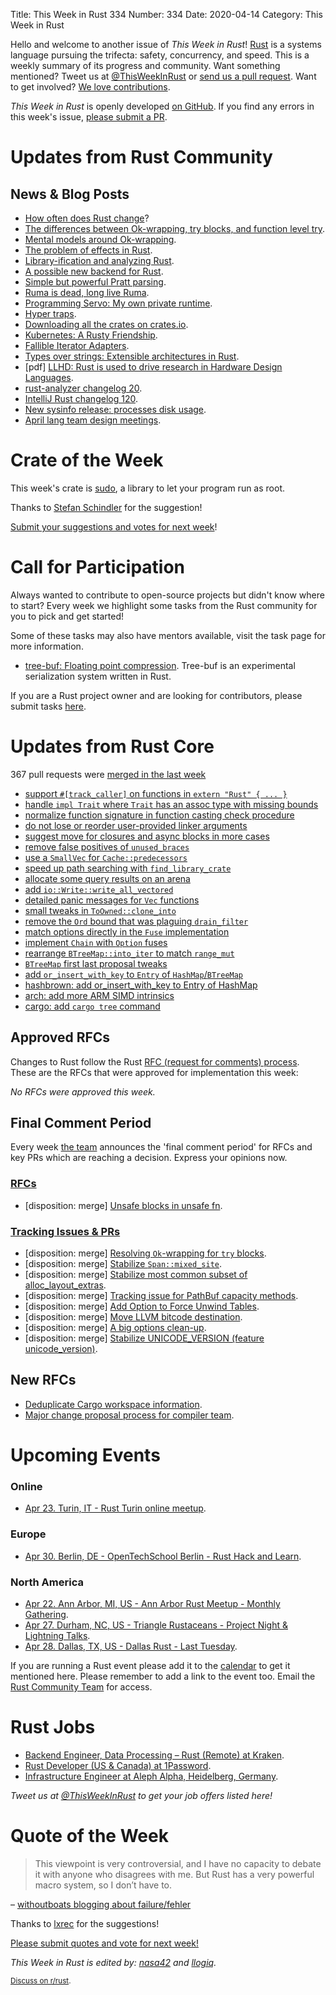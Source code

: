 Title: This Week in Rust 334
Number: 334
Date: 2020-04-14
Category: This Week in Rust

Hello and welcome to another issue of *This Week in Rust*!
[Rust](http://rust-lang.org) is a systems language pursuing the trifecta: safety, concurrency, and speed.
This is a weekly summary of its progress and community.
Want something mentioned? Tweet us at [@ThisWeekInRust](https://twitter.com/ThisWeekInRust) or [send us a pull request](https://github.com/cmr/this-week-in-rust).
Want to get involved? [We love contributions](https://github.com/rust-lang/rust/blob/master/CONTRIBUTING.md).

*This Week in Rust* is openly developed [on GitHub](https://github.com/cmr/this-week-in-rust).
If you find any errors in this week's issue, [please submit a PR](https://github.com/cmr/this-week-in-rust/pulls).

# Updates from Rust Community

## News & Blog Posts

* [How often does Rust change](https://words.steveklabnik.com/how-often-does-rust-change)?
* [The differences between Ok-wrapping, try blocks, and function level try](https://yaah.dev/try-blocks).
* [Mental models around Ok-wrapping](https://vorner.github.io/2020/04/09/wrapping-mental-models.html).
* [The problem of effects in Rust](https://boats.gitlab.io/blog/post/the-problem-of-effects/).
* [Library-ification and analyzing Rust](https://smallcultfollowing.com/babysteps/blog/2020/04/09/libraryification/).
* [A possible new backend for Rust](https://jason-williams.co.uk/a-possible-new-backend-for-rust).
* [Simple but powerful Pratt parsing](https://matklad.github.io/2020/04/13/simple-but-powerful-pratt-parsing.html).
* [Ruma is dead, long live Ruma](https://www.ruma.io/news/ruma-is-dead-long-live-ruma-2020-04-10/).
* [Programming Servo: My own private runtime](https://medium.com/programming-servo/programming-servo-my-own-private-runtime-8a5ba74c63c8).
* [Hyper traps](https://vorner.github.io/2020/04/13/hyper-traps.html).
* [Downloading all the crates on crates.io](https://www.pietroalbini.org/blog/downloading-crates-io/).
* [Kubernetes: A Rusty Friendship](https://deislabs.io/posts/kubernetes-a-rusty-friendship/).
* [Fallible Iterator Adapters](https://blog.yoshuawuyts.com/fallible-iterator-adapters/).
* [Types over strings: Extensible architectures in Rust](http://willcrichton.net/notes/types-over-strings/).
* [pdf] [LLHD: Rust is used to drive research in Hardware Design Languages](https://arxiv.org/pdf/2004.03494).
* [rust-analyzer changelog 20](https://rust-analyzer.github.io/thisweek/2020/04/13/changelog-20.html).
* [IntelliJ Rust changelog 120](https://intellij-rust.github.io/2020/04/13/changelog-120.html).
* [New sysinfo release: processes disk usage](https://blog.guillaume-gomez.fr/articles/2020-04-09+New+sysinfo+release%3A+processes+disk+usage).
* [April lang team design meetings](https://blog.rust-lang.org/inside-rust/2020/04/10/lang-team-design-meetings.html).

# Crate of the Week

This week's crate is [sudo](https://crates.io/crates/sudo), a library to let your program run as root.

Thanks to [Stefan Schindler](https://users.rust-lang.org/t/crate-of-the-week/2704/751) for the suggestion!

[Submit your suggestions and votes for next week][submit_crate]!

[submit_crate]: https://users.rust-lang.org/t/crate-of-the-week/2704

# Call for Participation

Always wanted to contribute to open-source projects but didn't know where to start?
Every week we highlight some tasks from the Rust community for you to pick and get started!

Some of these tasks may also have mentors available, visit the task page for more information.

* [tree-buf: Floating point compression](https://github.com/That3Percent/tree-buf/issues/1). Tree-buf is an experimental serialization system written in Rust.

If you are a Rust project owner and are looking for contributors, please submit tasks [here][guidelines].

[guidelines]: https://users.rust-lang.org/t/twir-call-for-participation/4821

# Updates from Rust Core

367 pull requests were [merged in the last week][merged]

[merged]: https://github.com/search?q=is%3Apr+org%3Arust-lang+is%3Amerged+merged%3A2020-04-06..2020-04-13

* [support `#[track_caller]` on functions in `extern "Rust" { ... }`](https://github.com/rust-lang/rust/pull/70916)
* [handle `impl Trait` where `Trait` has an assoc type with missing bounds](https://github.com/rust-lang/rust/pull/69707)
* [normalize function signature in function casting check procedure](https://github.com/rust-lang/rust/pull/70982)
* [do not lose or reorder user-provided linker arguments](https://github.com/rust-lang/rust/pull/70665)
* [suggest move for closures and async blocks in more cases](https://github.com/rust-lang/rust/pull/70906)
* [remove false positives of `unused_braces`](https://github.com/rust-lang/rust/pull/70789)
* [use a `SmallVec` for `Cache::predecessors`](https://github.com/rust-lang/rust/pull/70876)
* [speed up path searching with `find_library_crate`](https://github.com/rust-lang/rust/pull/70837)
* [allocate some query results on an arena](https://github.com/rust-lang/rust/pull/70161)
* [add `io::Write::write_all_vectored`](https://github.com/rust-lang/rust/pull/70612)
* [detailed panic messages for `Vec` functions](https://github.com/rust-lang/rust/pull/70573)
* [small tweaks in `ToOwned::clone_into`](https://github.com/rust-lang/rust/pull/70201)
* [remove the `Ord` bound that was plaguing `drain_filter`](https://github.com/rust-lang/rust/pull/70843)
* [match options directly in the `Fuse` implementation](https://github.com/rust-lang/rust/pull/70750)
* [implement `Chain` with `Option` fuses](https://github.com/rust-lang/rust/pull/70896)
* [rearrange `BTreeMap::into_iter` to match `range_mut`](https://github.com/rust-lang/rust/pull/70981)
* [`BTreeMap` first last proposal tweaks](https://github.com/rust-lang/rust/pull/70850)
* [add `or_insert_with_key` to `Entry` of `HashMap`/`BTreeMap`](https://github.com/rust-lang/rust/pull/70996)
* [hashbrown: add or_insert_with_key to Entry of HashMap](https://github.com/rust-lang/hashbrown/pull/152)
* [arch: add more ARM SIMD intrinsics](https://github.com/rust-lang/stdarch/pull/792)
* [cargo: add `cargo tree` command](https://github.com/rust-lang/cargo/pull/8062)

## Approved RFCs

Changes to Rust follow the Rust [RFC (request for comments) process](https://github.com/rust-lang/rfcs#rust-rfcs). These
are the RFCs that were approved for implementation this week:

*No RFCs were approved this week.*

## Final Comment Period

Every week [the team](https://www.rust-lang.org/team.html) announces the
'final comment period' for RFCs and key PRs which are reaching a
decision. Express your opinions now.

### [RFCs](https://github.com/rust-lang/rfcs/labels/final-comment-period)

* [disposition: merge] [Unsafe blocks in unsafe fn](https://github.com/rust-lang/rfcs/pull/2585).

### [Tracking Issues & PRs](https://github.com/rust-lang/rust/labels/final-comment-period)

* [disposition: merge] [Resolving `Ok`-wrapping for `try` blocks](https://github.com/rust-lang/rust/issues/70941).
* [disposition: merge] [Stabilize `Span::mixed_site`](https://github.com/rust-lang/rust/pull/68716).
* [disposition: merge] [Stabilize most common subset of alloc_layout_extras](https://github.com/rust-lang/rust/pull/69362).
* [disposition: merge] [Tracking issue for PathBuf capacity methods](https://github.com/rust-lang/rust/issues/58234).
* [disposition: merge] [Add Option to Force Unwind Tables](https://github.com/rust-lang/rust/pull/69984).
* [disposition: merge] [Move LLVM bitcode destination](https://github.com/rust-lang/rust/pull/70458).
* [disposition: merge] [A big options clean-up](https://github.com/rust-lang/rust/pull/70729).
* [disposition: merge] [Stabilize UNICODE_VERSION (feature unicode_version)](https://github.com/rust-lang/rust/pull/71068).

## New RFCs

* [Deduplicate Cargo workspace information](https://github.com/rust-lang/rfcs/pull/2906).
* [Major change proposal process for compiler team](https://github.com/rust-lang/rfcs/pull/2904).

# Upcoming Events

### Online

* [Apr 23. Turin, IT - Rust Turin online meetup](http://www.toolboxoffice.it/eventi/rust-meetup-15/).

### Europe

* [Apr 30. Berlin, DE - OpenTechSchool Berlin - Rust Hack and Learn](https://www.meetup.com/opentechschool-berlin/events/gztznrybcgbnc/).

### North America

* [Apr 22. Ann Arbor, MI, US - Ann Arbor Rust Meetup - Monthly Gathering](https://www.meetup.com/Ann-Arbor-Rust-Meetup/events/zdfscrybcgbdc/).
* [Apr 27. Durham, NC, US - Triangle Rustaceans - Project Night & Lightning Talks](https://www.meetup.com/triangle-rustaceans/events/mfglwpybcgbkc/).
* [Apr 28. Dallas, TX, US - Dallas Rust - Last Tuesday](https://www.meetup.com/Dallas-Rust/events/zfgwzmybcgblc/).

If you are running a Rust event please add it to the [calendar] to get
it mentioned here. Please remember to add a link to the event too.
Email the [Rust Community Team][community] for access.

[calendar]: https://www.google.com/calendar/embed?src=apd9vmbc22egenmtu5l6c5jbfc%40group.calendar.google.com
[community]: mailto:community-team@rust-lang.org

# Rust Jobs

* [Backend Engineer, Data Processing – Rust (Remote) at Kraken](https://jobs.lever.co/kraken/246f7fd2-000a-4f61-8f53-b1cc783d51cb).
* [Rust Developer (US & Canada) at 1Password](https://1password.com/jobs/rust-developer/).
* [Infrastructure Engineer at Aleph Alpha, Heidelberg, Germany](https://aleph-alpha.de/sw_engineer.html?language=de).

*Tweet us at [@ThisWeekInRust](https://twitter.com/ThisWeekInRust) to get your job offers listed here!*

# Quote of the Week

> This viewpoint is very controversial, and I have no capacity to debate it with anyone who disagrees with me. But Rust has a very powerful macro system, so I don’t have to.

– [withoutboats blogging about failure/fehler](https://boats.gitlab.io/blog/post/failure-to-fehler)

Thanks to [lxrec](https://users.rust-lang.org/t/twir-quote-of-the-week/328/849) for the suggestions!

[Please submit quotes and vote for next week!](https://users.rust-lang.org/t/twir-quote-of-the-week/328)

*This Week in Rust is edited by: [nasa42](https://github.com/nasa42) and [llogiq](https://github.com/llogiq).*

<small>[Discuss on r/rust](https://www.reddit.com/r/rust/comments/g1fj7p/this_week_in_rust_334/).</small>
